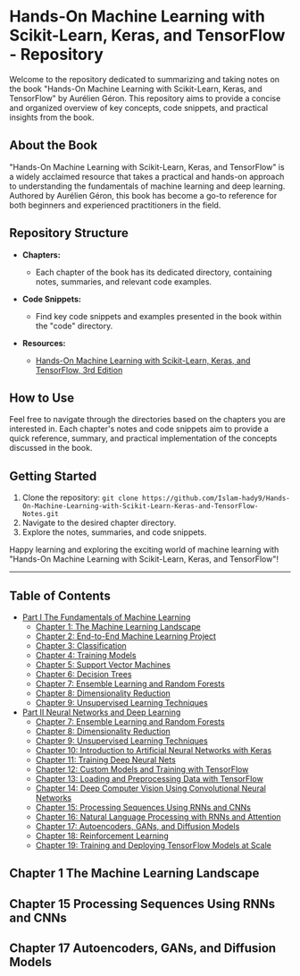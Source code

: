 # Hands-On Machine Learning with Scikit-Learn, Keras, and TensorFlow - Repository

Welcome to the repository dedicated to summarizing and taking notes on the book "Hands-On Machine Learning with Scikit-Learn, Keras, and TensorFlow" by Aurélien Géron. This repository aims to provide a concise and organized overview of key concepts, code snippets, and practical insights from the book.

## About the Book

"Hands-On Machine Learning with Scikit-Learn, Keras, and TensorFlow" is a widely acclaimed resource that takes a practical and hands-on approach to understanding the fundamentals of machine learning and deep learning. Authored by Aurélien Géron, this book has become a go-to reference for both beginners and experienced practitioners in the field.

## Repository Structure

- **Chapters:**
  - Each chapter of the book has its dedicated directory, containing notes, summaries, and relevant code examples.
  
- **Code Snippets:**
  - Find key code snippets and examples presented in the book within the "code" directory.

- **Resources:**
  - [Hands-On Machine Learning with Scikit-Learn, Keras, and TensorFlow, 3rd Edition](https://www.oreilly.com/library/view/hands-on-machine-learning/9781098125967/)

## How to Use

Feel free to navigate through the directories based on the chapters you are interested in. Each chapter's notes and code snippets aim to provide a quick reference, summary, and practical implementation of the concepts discussed in the book.

## Getting Started

1. Clone the repository: `git clone https://github.com/Islam-hady9/Hands-On-Machine-Learning-with-Scikit-Learn-Keras-and-TensorFlow-Notes.git`
2. Navigate to the desired chapter directory.
3. Explore the notes, summaries, and code snippets.

Happy learning and exploring the exciting world of machine learning with "Hands-On Machine Learning with Scikit-Learn, Keras, and TensorFlow"!

---

## Table of Contents

- [Part I The Fundamentals of Machine Learning](#part-i-the-fundamentals-of-machine-learning)
     - [Chapter 1: The Machine Learning Landscape](#chapter-1-the-machine-learning-landscape)
     - [Chapter 2: End-to-End Machine Learning Project](#chapter-2-end-to-end-machine-learning-project)
     - [Chapter 3: Classification](#chapter-3-classification)
     - [Chapter 4: Training Models](#chapter-4-training-models)
     - [Chapter 5: Support Vector Machines](#chapter-5-support-vector-machines)
     - [Chapter 6: Decision Trees](#chapter-6-decision-trees)
     - [Chapter 7: Ensemble Learning and Random Forests](#chapter-7-ensemble-learning-and-random-forests)
     - [Chapter 8: Dimensionality Reduction](#chapter-8-dimensionality-reduction)
     - [Chapter 9: Unsupervised Learning Techniques](#chapter-9-unsupervised-learning-techniques)
- [Part II Neural Networks and Deep Learning](#part-ii-neural-networks-and-deep-learning)
     - [Chapter 7: Ensemble Learning and Random Forests](#chapter-7-ensemble-learning-and-random-forests)
     - [Chapter 8: Dimensionality Reduction](#chapter-8-dimensionality-reduction)
     - [Chapter 9: Unsupervised Learning Techniques](#chapter-9-unsupervised-learning-techniques)
     - [Chapter 10: Introduction to Artificial Neural Networks with Keras](#chapter-10-introduction-to-artificial-neural-networks-with-keras)
     - [Chapter 11: Training Deep Neural Nets](#chapter-11-training-deep-neural-nets)
     - [Chapter 12: Custom Models and Training with TensorFlow](#chapter-12-custom-models-and-training-with-tensorflow)
     - [Chapter 13: Loading and Preprocessing Data with TensorFlow](#chapter-13-loading-and-preprocessing-data-with-tensorFlow)
     - [Chapter 14: Deep Computer Vision Using Convolutional Neural Networks](#chapter-14-deep-computer-vision-using-convolutional-neural-networks)
     - [Chapter 15: Processing Sequences Using RNNs and CNNs](#chapter-15-processing-sequences-using-rnns-and-cnns)
     - [Chapter 16: Natural Language Processing with RNNs and Attention](#chapter-16-natural-language-processing-with-rnns-and-attention)
     - [Chapter 17: Autoencoders, GANs, and Diffusion Models](#chapter-17-autoencoders-gans-and-diffusion-models)
     - [Chapter 18: Reinforcement Learning](#chapter-18-reinforcement-learning)
     - [Chapter 19: Training and Deploying TensorFlow Models at Scale](#chapter-19-training-and-deploying-tensorFlow-models-at-scale)

## Chapter 1 The Machine Learning Landscape
## Chapter 15 Processing Sequences Using RNNs and CNNs
## Chapter 17 Autoencoders, GANs, and Diffusion Models

